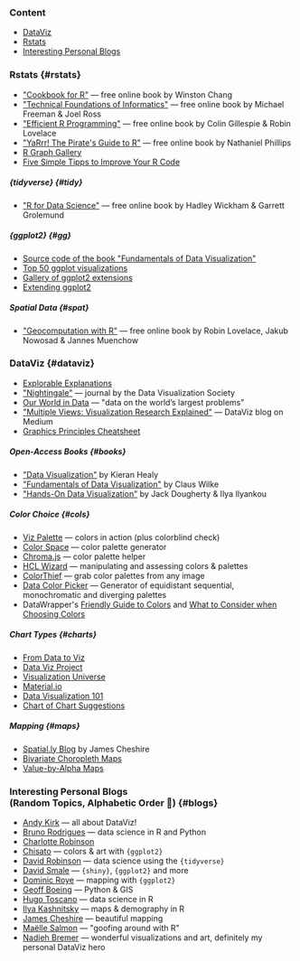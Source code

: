 ### Content

* [DataViz](#dataviz)
* [Rstats](#rstats)
* [Interesting Personal Blogs](#blogs)

### Rstats {#rstats}

* ["Cookbook for R"](http://www.cookbook-r.com/) — free online book by Winston Chang
* ["Technical Foundations of Informatics"](https://info201.github.io/) — free online book by Michael Freeman & Joel Ross
* ["Efficient R Programming"](https://bookdown.org/csgillespie/efficientR/) — free online book by Colin Gillespie & Robin Lovelace
* ["YaRrr! The Pirate's Guide to R"](https://bookdown.org/ndphillips/YaRrr/) — free online book by Nathaniel Phillips
* [R Graph Gallery](https://www.r-graph-gallery.com/)
* [Five Simple Tipps to Improve Your R Code](https://drsimonj.svbtle.com/five-simple-tricks-to-improve-your-r-code)

##### {tidyverse} {#tidy}

* ["R for Data Science"](https://r4ds.had.co.nz/) — free online book by Hadley Wickham & Garrett Grolemund

##### {ggplot2} {#gg}

* [Source code of the book "Fundamentals of Data Visualization"](https://github.com/clauswilke/dataviz)
* [Top 50 ggplot visualizations](http://r-statistics.co/Top50-Ggplot2-Visualizations-MasterList-R-Code.html)
* [Gallery of ggplot2 extensions](http://www.ggplot2-exts.org/gallery/)
* [Extending ggplot2](https://exts.ggplot2.tidyverse.org/gallery/)

##### Spatial Data {#spat}

* ["Geocomputation with R"](https://geocompr.robinlovelace.net/index.html) — free online book by Robin Lovelace, Jakub Nowosad & Jannes Muenchow


### DataViz {#dataviz}

* [Explorable Explanations](https://explorabl.es/)
* ["Nightingale"](https://medium.com/nightingale) — journal by the Data Visualization Society
* [Our World in Data](https://ourworldindata.org/blog) — "data on the world’s largest problems"
* ["Multiple Views: Visualization Research Explained"](https://medium.com/multiple-views-visualization-research-explained) — DataViz blog on Medium
* [Graphics Principles Cheatsheet](https://graphicsprinciples.github.io/)

##### Open-Access Books {#books}

* ["Data Visualization"](http://socviz.co/) by Kieran Healy  
* ["Fundamentals of Data Visualization"](https://serialmentor.com/dataviz/) by Claus Wilke
* ["Hands-On Data Visualization"](https://handsondataviz.org/) by Jack Dougherty & Ilya Ilyankou


##### Color Choice {#cols}

* [Viz Palette](https://projects.susielu.com/viz-palette?colors=["#ffd700","#ffb14e","#fa8775","#ea5f94","#cd34b5","#9d02d7","#0000ff"]&backgroundColor="white"&fontColor="black"&mode="normal") — colors in action (plus colorblind check)
* [Color Space](https://mycolor.space/) — color palette generator
* [Chroma.js](https://gka.github.io/palettes/#/9|s|00429d,96ffea,ffffe0|ffffe0,ff005e,93003a|1|1) — color palette helper
* [HCL Wizard](http://hclwizard.org/) — manipulating and assessing colors & palettes
* [ColorThief](https://lokeshdhakar.com/projects/color-thief/) — grab color palettes from any image
* [Data Color Picker](https://learnui.design/tools/data-color-picker.html) — Generator of equidistant sequential, monochromatic and diverging palettes
* DataWrapper's [Friendly Guide to Colors](https://blog.datawrapper.de/colorguide/) and [What to Consider when Choosing Colors](https://blog.datawrapper.de/colors/)

##### Chart Types {#charts}

* [From Data to Viz](https://www.data-to-viz.com/)
* [Data Viz Project](https://datavizproject.com/)
* [Visualization Universe](http://visualizationuniverse.com/charts/)
* [Material.io](https://material.io/design/communication/data-visualization.html)
* [Data Visualization 101](https://blog.hubspot.com/marketing/types-of-graphs-for-data-visualization)
* [Chart of Chart Suggestions](https://extremepresentation.typepad.com/files/choosing-a-good-chart-09.pdf)

##### Mapping {#maps}

* [Spatial.ly Blog](http://spatial.ly/) by James Cheshire
* [Bivariate Choropleth Maps](http://www.joshuastevens.net/cartography/make-a-bivariate-choropleth-map/)
* [Value-by-Alpha Maps](http://andywoodruff.com/blog/value-by-alpha-maps/)


### Interesting Personal Blogs<br>(Random Topics, Alphabetic Order 🤷) {#blogs}

* [Andy Kirk](https://www.visualisingdata.com/blog/) — all about DataViz!
* [Bruno Rodrigues](https://www.brodrigues.co/) — data science in R and Python
* [Charlotte Robinson](https://robinsones.github.io/)
* [Chisato](https://chichacha.netlify.com/) — colors & art with `{ggplot2}`
* [David Robinson](http://varianceexplained.org/) — data science using the `{tidyverse}`
* [David Smale](https://davidsmale.netlify.com/) — `{shiny}`, `{ggplot2}` and more
* [Dominic Roye](https://dominicroye.github.io/en/) — mapping with `{ggplot2}`
* [Geoff Boeing](https://geoffboeing.com) — Python & GIS
* [Hugo Toscano](https://toscano84.github.io/) — data science in R
* [Ilya Kashnitsky](https://ikashnitsky.github.io/) — maps & demography in R
* [James Cheshire](https://spatial.ly/) — beautiful mapping
* [Maëlle Salmon](https://masalmon.eu/) — "goofing around with R"
* [Nadieh Bremer](https://www.visualcinnamon.com) — wonderful visualizations and art, definitely my personal DataViz hero
